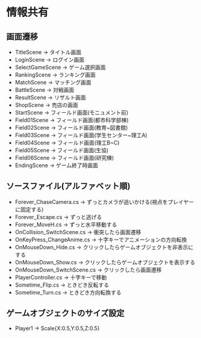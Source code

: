 # 情報共有

## 画面遷移
* TitleScene -> タイトル画面
* LoginScene -> ログイン画面
* SelectGameScene -> ゲーム選択画面
* RankingScene -> ランキング画面
* MatchScene -> マッチング画面
* BattleScene -> 対戦画面
* ResultScene -> リザルト画面
* ShopScene -> 売店の画面
* StartScene -> フィールド画面(モニュメント前)
* Field01Scene -> フィールド画面(都市科学部棟)
* Field02Scene -> フィールド画面(教育~図書館)
* Field03Scene -> フィールド画面(学生センター~理工A)
* Field04Scene -> フィールド画面(理工B~C)
* Field05Scene -> フィールド画面(生協)
* Field06Scene -> フィールド画面(研究棟)
* EndingScene -> ゲーム終了時画面

## ソースファイル(アルファベット順)
* Forever_ChaseCamera.cs -> ずっとカメラが追いかける(視点をプレイヤーに固定する)
* Forever_Escape.cs -> ずっと逃げる
* Forever_MoveH.cs -> ずっと水平移動する
* OnCollision_SwitchScene.cs -> 衝突したら画面遷移
* OnKeyPress_ChangeAnime.cs -> 十字キーでアニメーションの方向転換
* OnMouseDown_Hide.cs -> クリックしたらゲームオブジェクトを非表示にする
* OnMouseDown_Show.cs -> クリックしたらゲームオブジェクトを表示する
* OnMouseDown_SwitchScene.cs -> クリックしたら画面遷移
* PlayerController.cs -> 十字キーで移動
* Sometime_Flip.cs -> ときどき反転する
* Sometime_Turn.cs -> ときどき方向転換する

## ゲームオブジェクトのサイズ設定
* Player1 -> Scale{X:0.5,Y:0.5,Z:0.5}
